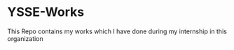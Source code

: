 # YSSE-Works
This Repo contains my works which I have done during my internship in this organization
